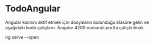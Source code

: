 # TodoAngular

Angular kısmını aktif etmek için dosyaların bulunduğu klasöre gelin ve aşağıdaki kodu çalıştırın. Angular 4200 numaralı portta çalıştırılmalı.


ng serve --open 
 
